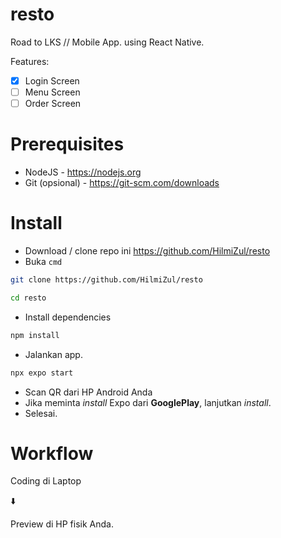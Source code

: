 # resto
Road to LKS // Mobile App. using React Native.

Features:
- [x] Login Screen
- [ ] Menu Screen
- [ ] Order Screen

# Prerequisites
- NodeJS - https://nodejs.org
- Git (opsional) - https://git-scm.com/downloads

# Install
- Download / clone repo ini https://github.com/HilmiZul/resto
- Buka `cmd`
```bash
git clone https://github.com/HilmiZul/resto
```
```bash
cd resto
```
- Install dependencies 
```bash
npm install
```
- Jalankan app.
```bash
npx expo start
```
- Scan QR dari HP Android Anda
- Jika meminta *install* Expo dari **GooglePlay**, lanjutkan *install*.
- Selesai.

# Workflow
Coding di Laptop

⬇️

Preview di HP fisik Anda.
